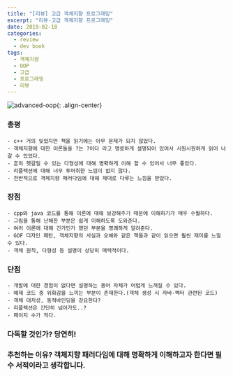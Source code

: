 ```yaml
---
title: "[리뷰] 고급 객체지향 프로그래밍"
excerpt: "리뷰-고급 객체지향 프로그래밍"
date: 2019-02-18
categories:
  - review
  - dev book
tags:
  - 객체지향
  - OOP
  - 고급
  - 프로그래밍
  - 리뷰
---
```

![advanced-oop](http://image.kyobobook.co.kr/images/book/xlarge/073/x9791156004073.jpg){: .align-center}

### 총평
    - c++ 거의 잊었지만 책을 읽기에는 아무 문제가 되지 않았다.
    - 객체지향에 대한 이론들을 ?는 ?이다 라고 명료하게 설명되어 있어서 시원시원하게 읽어 나갈 수 있었다.
    - 흔히 헷갈릴 수 있는 다형성에 대해 명확하게 이해 할 수 있어서 너무 좋았다.
    - 리플렉션에 대해 너무 투머취한 느낌이 없지 않다.
    - 전반적으로 객체지향 패러다임에 대해 제대로 다루는 느낌을 받았다.


### 장점
    - cpp와 java 코드를 통해 이론에 대해 보강해주기 때문에 이해하기가 매우 수월하다.
    - 그림을 통해 난해한 부분은 쉽게 이해하도록 도와준다.
    - 여러 이론에 대해 긴가민가 했던 부분을 명쾌하게 알려준다.
    - GOF 디자인 패턴, 객체지향의 사실과 오해와 같은 책들과 같이 읽으면 훨씬 재미를 느낄 수 있다.
    - 객체 원칙, 다형성 등 설명이 상당히 매력적이다.


### 단점
    - 개발에 대한 경험이 없다면 설명하는 용어 자체가 어렵게 느껴질 수 있다.
    - 예제 코드 중 위화감을 느끼는 부분이 존재한다.(객체 생성 시 자바-벡터 관련된 코드)
    - 객체 대치성, 동적바인딩을 강요한다?
    - 리플렉션은 간단히 넘어가도..?
    - 페이지 수가 적다.


### 다독할 것인가? 당연히!

### 추천하는 이유? 객체지향 패러다임에 대해 명확하게 이해하고자 한다면 필수 서적이라고 생각합니다.
